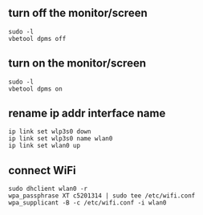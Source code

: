 ## turn off the monitor/screen
```
sudo -l
vbetool dpms off
```

## turn on the monitor/screen
```
sudo -l
vbetool dpms on
```

## rename ip addr interface name
```
ip link set wlp3s0 down
ip link set wlp3s0 name wlan0
ip link set wlan0 up
```

## connect WiFi

```
sudo dhclient wlan0 -r
wpa_passphrase XT c5201314 | sudo tee /etc/wifi.conf
wpa_supplicant -B -c /etc/wifi.conf -i wlan0
```
